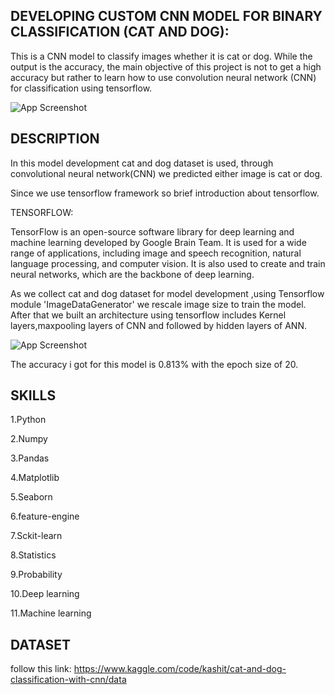 ## DEVELOPING  CUSTOM CNN MODEL FOR BINARY CLASSIFICATION (CAT AND DOG):


This is a  CNN model to classify images whether it is cat or dog. While the output is the accuracy, the main objective of this project is not to get a high accuracy but rather to learn how to use convolution neural network (CNN) for classification using tensorflow.








![App Screenshot](https://goodboychan.github.io/images/copied_from_nb/image/cnn_result.png)


## DESCRIPTION

In this model development cat and dog dataset is used, through  convolutional neural network(CNN)
we predicted either image is cat or dog.

Since we use tensorflow framework so brief introduction about tensorflow.

TENSORFLOW:

TensorFlow is an open-source software library for deep learning and machine learning developed by Google Brain Team. It is used for a wide range of applications, including image and speech recognition, natural language processing, and computer vision. It is also used to create and train neural networks, which are the backbone of deep learning.


As we collect cat and dog dataset for model development ,using Tensorflow module 'ImageDataGenerator' we rescale image size to train the model. After that we built an architecture using tensorflow includes Kernel layers,maxpooling layers of CNN and followed by hidden layers of ANN.

![App Screenshot](https://anotherreeshu.files.wordpress.com/2021/05/1_cv81vquqtq-ko_er9gvqjg.png)

 The accuracy i got for this model is 0.813% with the epoch size of 20.

 





## SKILLS

1.Python

2.Numpy

3.Pandas

4.Matplotlib

5.Seaborn

6.feature-engine

7.Sckit-learn

8.Statistics

9.Probability

10.Deep learning

11.Machine learning
## DATASET

follow this link:
https://www.kaggle.com/code/kashit/cat-and-dog-classification-with-cnn/data

